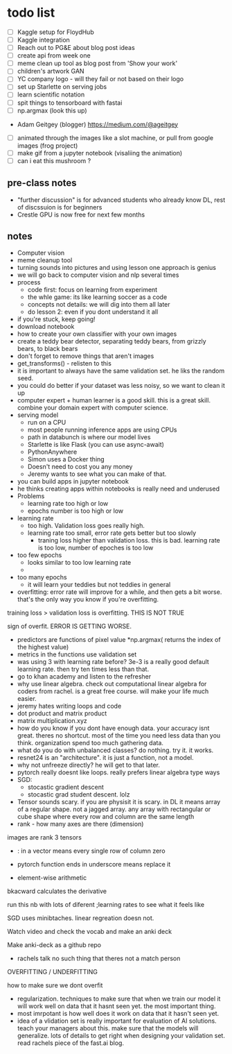 # todo list
- [ ] Kaggle setup for FloydHub
- [ ] Kaggle integration
- [ ] Reach out to PG&E about blog post ideas
- [ ] create api from week one
- [ ] meme clean up tool as blog post from 'Show your work'
- [ ] children's artwork GAN
- [ ] YC company logo - will they fail or not based on their logo
- [ ] set up Starlette on serving jobs
- [ ] learn scientific notation
- [ ] spit things to tensorboard with fastai
- [ ] np.argmax (look this up)
- Adam Geitgey (blogger) https://medium.com/@ageitgey
- [ ] animated through the images like a slot machine, or pull from google images (frog project)
- [ ] make gif from a jupyter notebook (visaliing the animation)
- [ ] can i eat this mushroom ?

## pre-class notes

* "further discussion" is for advanced students who already know DL, rest of discssuion is for beginners
* Crestle GPU is now free for next few months

## notes

* Computer vision
* meme cleanup tool
* turning sounds into pictures and using lesson one approach is genius
* we will go back to computer vision and nlp several times
* process
    - code first: focus on learning from experiment
    - the whle game: its like learning soccer as a code
    - concepts not details: we will dig into them all later
    - do lesson 2: even if you dont understand it all
* if you're stuck, keep going!
* download notebook
* how to create your own classifier with your own images
* create a teddy bear detector, separating teddy bears, from grizzly bears, to black bears
* don't forget to remove things that aren't images
* get_transforms() - relisten to this
* it is important to always have the same validation set. he liks the random seed.
* you could do better if your dataset was less noisy, so we want to clean it up
* computer expert + human learner is a good skill. this is a great skill. combine your domain expert with computer science.
* serving model
    - run on a CPU
    - most people running inference apps are using CPUs
    - path in databunch is where our model lives
    - Starlette is like Flask (you can use async-await)
    - PythonAnywhere
    - Simon uses a Docker thing
    - Doesn't need to cost you any money
    - Jeremy wants to see what you can make of that.
* you can build apps in jupyter notebook
* he thinks creating apps within notebooks is really need and underused
* Problems
    - learning rate too high or low
    - epochs number is too high or low
* learning rate
    - too high. Validation loss goes really high.
    - learning rate too small, error rate gets better but too slowly
        - traning loss higher than validation loss. this is bad. learning rate is too low, number of epoches is too low
* too few epochs
    -  looks similar to too low learning rate
    - 
* too many epochs
    - it will learn your teddies but not teddies in general
* overfitting: error rate will improve for a while, and then gets a bit worse. that's the only way you know if you're overfitting.

training loss > validation loss is overfitting. THIS IS NOT TRUE

sign of overfit. ERROR IS GETTING WORSE.

* predictors are functions of pixel value
*np.argmax( returns the index of the highest value)
* metrics in the functions use validation set 
* was using 3 with learning rate before? 3e-3 is a really good default learning rate. then try ten times less than that.
* go to khan academy and listen to the refresher
* why use linear algebra. check out computational linear algebra for coders from rachel. is a great free course. will make your life much easier.
* jeremy hates writing loops and code
* dot product and matrix product
* matrix multiplication.xyz
* how do you know if you dont have enough data. your accuracy isnt great. theres no shortcut. most of the time you need less data than you think. organization spend too much gathering data.
* what do you do with unbalanced classes? do nothing. try it. it works.
* resnet24 is an "architecture". it is just a function, not a model. 
* why not unfreeze directly? he will get to that later.
* pytorch really doesnt like loops. really prefers linear algebra type ways
* SGD:
    - stocastic gradient descent
    - stocastic grad student descent. lolz
* Tensor sounds scary. if you are physisit it is scary. in DL it means array of a regular shape. not a jagged array. any array with rectangular or cube shape where every row and column are the same length
* rank - how many axes are there (dimension)

images are rank 3 tensors

* : in a vector means every single row of column zero
* pytorch function ends in underscore means replace it

* element-wise arithmetic

bkacward calculates the derivative

run this nb with lots of diferent ;learning rates to see what it feels like


SGD uses minibtaches. linear regreation doesn not.

Watch video and check the vocab and make an anki deck

Make anki-deck as a github repo

* rachels talk no such thing that theres not a match person


OVERFITTING / UNDERFITTING

how to make sure we dont overfit
- regularization. techniques to make sure that when we train our model it will work well on data that it hasnt seen yet. the most important thing.
- most imrpotant is how well does it work on data that it hasn't seen yet.
- idea of a vlidation set is really important for evaluation of AI solutions. teach your managers about this. make sure that the models will generalize. lots of details to get right when designing your validation set. read rachels piece of the fast.ai blog.
